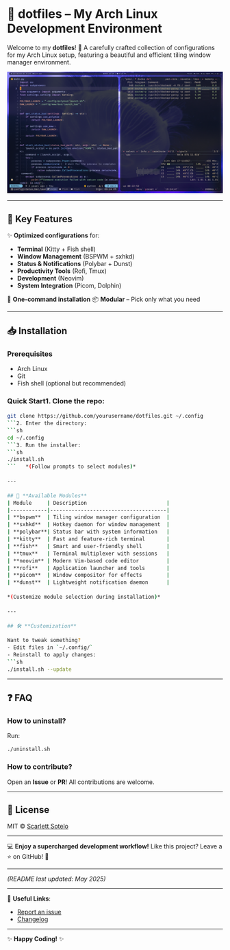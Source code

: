 # 🎨 **dotfiles** – My Arch Linux Development Environment

Welcome to my **dotfiles**! 🎉
A carefully crafted collection of configurations for my Arch Linux setup, featuring a beautiful and efficient tiling window manager environment.

![Desktop](./.github/desktop.png)

---
## 🚀 **Key Features**
✨ **Optimized configurations** for:
- **Terminal** (Kitty + Fish shell)
- **Window Management** (BSPWM + sxhkd)
- **Status & Notifications** (Polybar + Dunst)
- **Productivity Tools** (Rofi, Tmux)
- **Development** (Neovim)
- **System Integration** (Picom, Dolphin)

🔧 **One-command installation**
📦 **Modular** – Pick only what you need

---

## 📥 **Installation**

### **Prerequisites**
- Arch Linux
- Git
- Fish shell (optional but recommended)

### **Quick Start**1. Clone the repo:
   ```sh
   git clone https://github.com/yourusername/dotfiles.git ~/.config
   ```2. Enter the directory:
   ```sh
   cd ~/.config
   ```3. Run the installer:
   ```sh
   ./install.sh
   ```   *(Follow prompts to select modules)*

---

## 🧩 **Available Modules**
| Module     | Description                          |
|------------|--------------------------------------|
| **bspwm**  | Tiling window manager configuration  |
| **sxhkd**  | Hotkey daemon for window management  |
| **polybar**| Status bar with system information   |
| **kitty**  | Fast and feature-rich terminal       |
| **fish**   | Smart and user-friendly shell        |
| **tmux**   | Terminal multiplexer with sessions   |
| **neovim** | Modern Vim-based code editor         |
| **rofi**   | Application launcher and tools       |
| **picom**  | Window compositor for effects        |
| **dunst**  | Lightweight notification daemon      |

*(Customize module selection during installation)*

---

## 🛠️ **Customization**

Want to tweak something?
- Edit files in `~/.config/`
- Reinstall to apply changes:
  ```sh
  ./install.sh --update
  ```
---

## ❓ **FAQ**

### **How to uninstall?**
Run:
```sh
./uninstall.sh
```

### **How to contribute?**
Open an **Issue** or **PR**! All contributions are welcome.

---

## 📜 **License**
MIT © [Scarlett Sotelo](https://github.com/ssoteloserrano)

---

💻 **Enjoy a supercharged development workflow!**
Like this project? Leave a ⭐ on GitHub! 🚀

---

*(README last updated: May 2025)*

---

🔗 **Useful Links**:
- [Report an issue](https://github.com/ssoteloserrano/dotfiles/issues)
- [Changelog](CHANGELOG.md)

---

✨ **Happy Coding!** ✨
